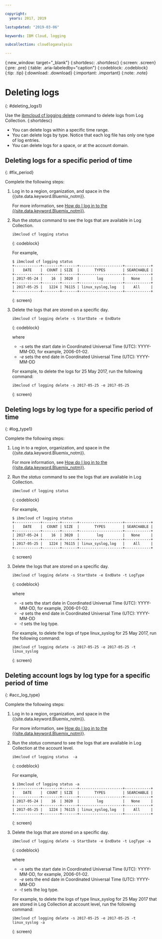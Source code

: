 ```yaml
---

copyright:
  years: 2017, 2019

lastupdated: "2019-03-06"

keywords: IBM Cloud, logging

subcollection: cloudloganalysis

---
```


{:new_window: target="_blank"}
{:shortdesc: .shortdesc}
{:screen: .screen}
{:pre: .pre}
{:table: .aria-labeledby="caption"}
{:codeblock: .codeblock}
{:tip: .tip}
{:download: .download}
{:important: .important}
{:note: .note}

# Deleting logs
{: #deleting_logs1}

Use the [ibmcloud cf logging delete](/docs/services/CloudLogAnalysis/reference/logging_cli.html#status1) command to delete logs from Log Collection. 
{:shortdesc}

* You can delete logs within a specific time range.
* You can delete logs by type. Notice that each log file has only one type of log entries.
* You can delete logs for a space, or at the account domain.


## Deleting logs for a specific period of time
{: #fix_period}

Complete the following steps:

1. Log in to a region, organization, and space in the {{site.data.keyword.Bluemix_notm}}. 

    For more information, see [How do I log in to the {{site.data.keyword.Bluemix_notm}}](/docs/services/CloudLogAnalysis/qa/cli_qa.html#login).
    
2. Run the *status* command to see the logs that are available in Log Collection.

    ```
    ibmcloud cf logging status
    ```
    {: codeblock}
    
    For example,
    
    ```
    $ ibmcloud cf logging status
    +------------+--------+-------+--------------------+------------+
    |    DATE    |  COUNT | SIZE  |       TYPES        | SEARCHABLE |
    +------------+--------+-------+--------------------+------------+
    | 2017-05-24 |    16  | 3020  |        log         |   None     |
    +------------+--------+-------+--------------------+------------+
    | 2017-05-25 |   1224 | 76115 | linux_syslog,log   |    All     |
    +------------+--------+-------+--------------------+------------+
    ```
    {: screen}
	
3. Delete the logs that are stored on a specific day.

    ```
	ibmcloud cf logging delete -s StartDate -e EndDate
	```
	{: codeblock}
	
	where
	
	* *-s* sets the start date in Coordinated Universal Time (UTC): YYYY-MM-DD, for example, 2006-01-02.
    * *-e* sets the end date in Coordinated Universal Time (UTC): YYYY-MM-DD
    	
	For example, to delete the logs for 25 May 2017, run the following command:
	
	```
	ibmcloud cf logging delete -s 2017-05-25 -e 2017-05-25
	```
	{: screen}

	
## Deleting logs by log type for a specific period of time 
{: #log_type1}

Complete the following steps:

1. Log in to a region, organization, and space in the {{site.data.keyword.Bluemix_notm}}. 

    For more information, see [How do I log in to the {{site.data.keyword.Bluemix_notm}}](/docs/services/CloudLogAnalysis/qa/cli_qa.html#login).
    
2. Run the *status* command to see the logs that are available in Log Collection.

    ```
    ibmcloud cf logging status
    ```
    {: codeblock}
    
    For example,
    
    ```
    $ ibmcloud cf logging status
    +------------+--------+-------+--------------------+------------+
    |    DATE    |  COUNT | SIZE  |       TYPES        | SEARCHABLE |
    +------------+--------+-------+--------------------+------------+
    | 2017-05-24 |    16  | 3020  |        log         |   None     |
    +------------+--------+-------+--------------------+------------+
    | 2017-05-25 |   1224 | 76115 | linux_syslog,log   |    All     |
    +------------+--------+-------+--------------------+------------+
    ```
    {: screen}
	
3. Delete the logs that are stored on a specific day.

    ```
	ibmcloud cf logging delete -s StartDate -e EndDate -t LogType
	```
	{: codeblock}
	
	where
	
	* *-s* sets the start date in Coordinated Universal Time (UTC): YYYY-MM-DD, for example, 2006-01-02.
    * *-e* sets the end date in Coordinated Universal Time (UTC): YYYY-MM-DD
	* *-t* sets the log type.
    	
	For example, to delete the logs of type linux_syslog for 25 May 2017, run the following command:
	
	```
	ibmcloud cf logging delete -s 2017-05-25 -e 2017-05-25 -t linux_syslog
	```
	{: screen}

		
	
## Deleting account logs by log type for a specific period of time 
{: #acc_log_type}

Complete the following steps:

1. Log in to a region, organization, and space in the {{site.data.keyword.Bluemix_notm}}. 

    For more information, see [How do I log in to the {{site.data.keyword.Bluemix_notm}}](/docs/services/CloudLogAnalysis/qa/cli_qa.html#login).
    
2. Run the *status* command to see the logs that are available in Log Collection at the account level.

    ```
    ibmcloud cf logging status  -a
    ```
    {: codeblock}
    
    For example,
    
    ```
    $ ibmcloud cf logging status -a
    +------------+--------+-------+--------------------+------------+
    |    DATE    |  COUNT | SIZE  |       TYPES        | SEARCHABLE |
    +------------+--------+-------+--------------------+------------+
    | 2017-05-24 |    16  | 3020  |        log         |   None     |
    +------------+--------+-------+--------------------+------------+
    | 2017-05-25 |   1224 | 76115 | linux_syslog,log   |    All     |
    +------------+--------+-------+--------------------+------------+
    ```
    {: screen}
	
3. Delete the logs that are stored on a specific day.

    ```
	ibmcloud cf logging delete -s StartDate -e EndDate -t LogType -a
	```
	{: codeblock}
	
	where
	
	* *-s* sets the start date in Coordinated Universal Time (UTC): YYYY-MM-DD, for example, 2006-01-02.
    * *-e* sets the end date in Coordinated Universal Time (UTC): YYYY-MM-DD
	* *-t* sets the log type.
    	
	For example, to delete the logs of type linux_syslog for 25 May 2017 that are stored in Log Collection at account level, run the following command:
	
	```
	ibmcloud cf logging delete -s 2017-05-25 -e 2017-05-25 -t linux_syslog -a
	```
	{: screen}
	








